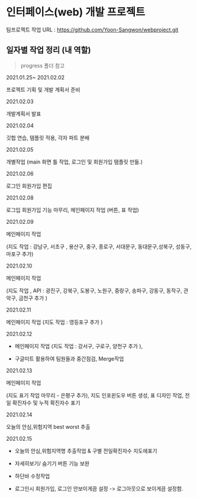 # 인터페이스(web) 개발 프로젝트

팀프로젝트 작업 URL : https://github.com/Yoon-Sangwon/webproject.git



## 일자별 작업 정리 (내 역할) 

>  progress 폴더 참고

2021.01.25~ 2021.02.02

프로젝트 기획 및 개발 계획서 준비

2021.02.03

개발계획서 발표

2021.02.04 

깃헙 연습, 템플릿 적용, 각자 파트 분배

2021.02.05 

개별작업 (main 화면 틀 작업, 로그인 및 회원가입 탬플릿 만듦.)

2021.02.06 

로그인 회원가입 편집

2021.02.08 

로그입 회원가입 기능 마무리, 메인페이지 작업 (버튼, 표 작업)

2021.02.09

 메인페이지 작업

 (지도 작업 : 강남구, 서초구 , 용산구, 중구, 종로구, 서대문구, 동대문구,성북구, 성동구, 마포구 추가)

2021.02.10

 메인페이지 작업 

(지도 작업 , API : 광진구, 강북구, 도봉구, 노원구, 중랑구, 송파구, 강동구, 동작구, 관악구, 금천구 추가 )

2021.02.11

 메인페이지 작업 (지도 작업 : 영등포구 추가 )

2021.02.12 

- 메인페이지 작업 (지도 작업 : 강서구, 구로구, 양천구 추가 ), 

- 구글미트 활용하여 팀원들과 중간점검, Merge작업 

2021.02.13 

메인페이지 작업 

(지도 표기 작업 마무리 - 은평구 추가), 지도 인포윈도우 버튼 생성, 표 디자인 작업, 전일 확진자수 및 누적 확진자수 표기 

2021.02.14

오늘의 안심,위험지역 best worst 추출

2021.02.15

- 오늘의 안심,위험지역명 추출작업 & 구별 전일확진자수 지도에표기

- 자세히보기/ 숨기기 버튼 기능 보완

-  하단바 수정작업
-  로그인시 회원가입, 로그인 안보이게끔 설정 -> 로그아웃으로 보이게끔 설정함.